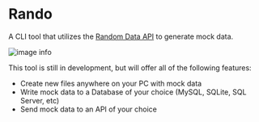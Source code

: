 # Rando

A CLI tool that utilizes the [Random Data API](https://random-data-api.com/) to generate mock data.

![image info](https://github.com/maxWN/rando/blob/main/Rando/Assets/random-api-icon.PNG)

This tool is still in development, but will offer all of the following features:
* Create new files anywhere on your PC with mock data
* Write mock data to a Database of your choice (MySQL, SQLite, SQL Server, etc)
* Send mock data to an API of your choice
